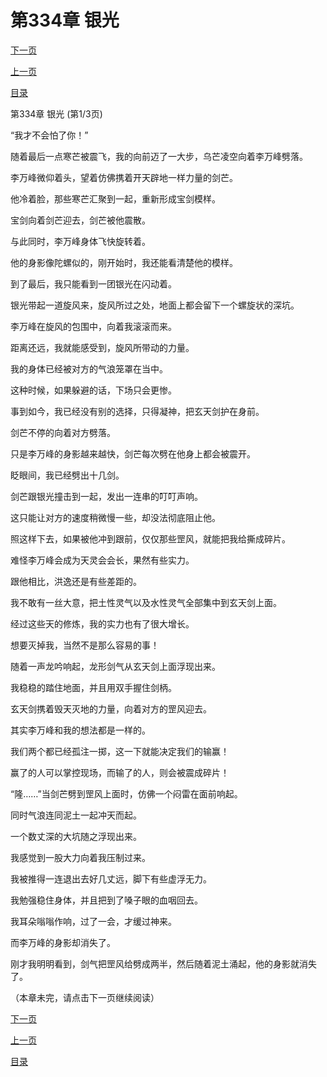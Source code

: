 <h1>第334章   银光</h1>
            <div><p><a href="./1000_%E7%AC%AC334%E7%AB%A0_%E9%93%B6%E5%85%89.md">下一页</a></p><p><a href="./0998_%E7%AC%AC333%E7%AB%A0_%E4%B8%AD%E5%93%81%E7%A5%9E%E5%99%A8.md">上一页</a></p><p><a href="../">目录</a></p></div>
            <div><p>第334章   银光 (第1/3页)</p><p>“我才不会怕了你！”</p><p>随着最后一点寒芒被震飞，我的向前迈了一大步，乌芒凌空向着李万峰劈落。</p><p>李万峰微仰着头，望着仿佛携着开天辟地一样力量的剑芒。</p><p>他冷着脸，那些寒芒汇聚到一起，重新形成宝剑模样。</p><p>宝剑向着剑芒迎去，剑芒被他震散。</p><p>与此同时，李万峰身体飞快旋转着。</p><p>他的身影像陀螺似的，刚开始时，我还能看清楚他的模样。</p><p>到了最后，我只能看到一团银光在闪动着。</p><p>银光带起一道旋风来，旋风所过之处，地面上都会留下一个螺旋状的深坑。</p><p>李万峰在旋风的包围中，向着我滚滚而来。</p><p>距离还远，我就能感受到，旋风所带动的力量。</p><p>我的身体已经被对方的气浪笼罩在当中。</p><p>这种时候，如果躲避的话，下场只会更惨。</p><p>事到如今，我已经没有别的选择，只得凝神，把玄天剑护在身前。</p><p>剑芒不停的向着对方劈落。</p><p>只是李万峰的身影越来越快，剑芒每次劈在他身上都会被震开。</p><p>眨眼间，我已经劈出十几剑。</p><p>剑芒跟银光撞击到一起，发出一连串的叮叮声响。</p><p>这只能让对方的速度稍微慢一些，却没法彻底阻止他。</p><p>照这样下去，如果被他冲到跟前，仅仅那些罡风，就能把我给撕成碎片。</p><p>难怪李万峰会成为天灵会会长，果然有些实力。</p><p>跟他相比，洪逸还是有些差距的。</p><p>我不敢有一丝大意，把土性灵气以及水性灵气全部集中到玄天剑上面。</p><p>经过这些天的修炼，我的实力也有了很大增长。</p><p>想要灭掉我，当然不是那么容易的事！</p><p>随着一声龙吟响起，龙形剑气从玄天剑上面浮现出来。</p><p>我稳稳的踏住地面，并且用双手握住剑柄。</p><p>玄天剑携着毁天灭地的力量，向着对方的罡风迎去。</p><p>其实李万峰和我的想法都是一样的。</p><p>我们两个都已经孤注一掷，这一下就能决定我们的输赢！</p><p>赢了的人可以掌控现场，而输了的人，则会被震成碎片！</p><p>“隆……”当剑芒劈到罡风上面时，仿佛一个闷雷在面前响起。</p><p>同时气浪连同泥土一起冲天而起。</p><p>一个数丈深的大坑随之浮现出来。</p><p>我感觉到一股大力向着我压制过来。</p><p>我被推得一连退出去好几丈远，脚下有些虚浮无力。</p><p>我勉强稳住身体，并且把到了嗓子眼的血咽回去。</p><p>我耳朵嗡嗡作响，过了一会，才缓过神来。</p><p>而李万峰的身影却消失了。</p><p>刚才我明明看到，剑气把罡风给劈成两半，然后随着泥土涌起，他的身影就消失了。</p><p>（本章未完，请点击下一页继续阅读）</p></div>
            <div><p><a href="./1000_%E7%AC%AC334%E7%AB%A0_%E9%93%B6%E5%85%89.md">下一页</a></p><p><a href="./0998_%E7%AC%AC333%E7%AB%A0_%E4%B8%AD%E5%93%81%E7%A5%9E%E5%99%A8.md">上一页</a></p><p><a href="../">目录</a></p></div>
